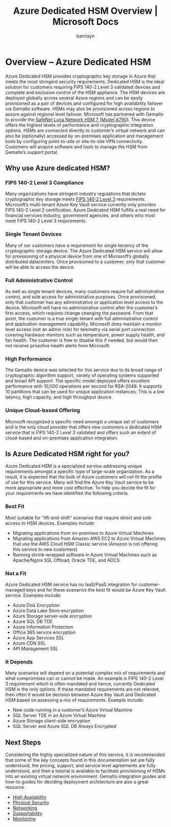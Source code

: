 ﻿---
title: Azure Dedicated HSM Overview | Microsoft Docs
description: Azure Dedicated HSM provides key storage capabilities within Azure that meets FIPS 140-2 Level 3 certification
services: dedicated-hsm
author: barclayn
manager: mbaldwin
tags: azure-resource-manager

ms.service: key-vault
ms.workload: identity
ms.tgt_pltfrm: na
ms.devlang: na
ms.topic: overview
ms.custom: mvc
ms.date: 11/21/2018
ms.author: barclayn
#Customer intent: As an IT Pro, Decision maker I am looking for key storage capability within Azure Cloud that meets FIPS 140-2 Level 3 certification and that gives me exclusive access to the hardware.

---
# Overview – Azure Dedicated HSM

Azure Dedicated HSM provides cryptographic key storage in Azure that meets the most stringent security requirements. Dedicated HSM is the ideal solution for customers requiring FIPS 140-2 Level 3 validated devices and complete and exclusive control of the HSM appliance. The HSM devices are deployed globally across several Azure regions  and can be easily provisioned as a pair of devices and configured for high availability failover via Gemalto software. HSMs may also be provisioned across regions to assure against regional level failover. Microsoft has partnered with Gemalto to provide the [SafeNet Luna Network HSM 7 (Model A790)](https://safenet.gemalto.com/data-encryption/hardware-security-modules-hsms/safenet-network-hsm/). This device offers the highest levels of performance and cryptographic integration options. HSMs are connected directly to customer’s virtual network and can also be (optionally) accessed by on-premises application and management tools by configuring point-to-site or site-to-site VPN connectivity. Customers will acquire software and tools to manage the HSM from Gemalto’s support portal.

## Why use Azure dedicated HSM?

### FIPS 140-2 Level 3 Compliance

Many organizations have stringent industry regulations that dictate cryptographic key storage meets  [FIPS 140-2 Level 3](https://csrc.nist.gov/publications/detail/fips/140/2/final) requirements. Microsoft’s multi-tenant Azure Key Vault service currently only provides FIPS 140-2 Level 2 certification. Azure Dedicated HSM fulfills a real need for financial services industry, government agencies, and others who must meet FIPS 140-2 Level 3 requirements.

### Single Tenant Devices

Many of our customers have a requirement for single tenancy of the cryptographic storage device. The Azure Dedicated HSM service will allow for provisioning of a physical device from one of Microsoft’s globally distributed datacenters. Once provisioned to a customer, only that customer will be able to access the device.

### Full Administrative Control

As well as single tenant devices, many customers require full administrative control, and sole access for administrative purposes. Once provisioned, only that customer has any administrative or application level access to the device. Microsoft will have no administrative control after the customer’s first access, which requires change changing the password. From that point, the customer is a true single-tenant with full administrative control and application management capability. Microsoft does maintain a monitor level access (not an admin role) for telemetry via serial port connection covering hardware monitors such as temperature, power supply health, and fan health. The customer is free to disable this if needed, but would then not receive proactive health alerts from Microsoft.

### High Performance

The Gemalto device was selected for this service due to its broad range of cryptographic algorithm support, variety of operating systems supported and broad API support. The specific model deployed offers excellent performance with 10,000 operations per second for RSA-2048. It supports 10 partitions that can be used for unique application instances. This is a low latency, high capacity, and high throughput device.

### Unique Cloud-based Offering

Microsoft recognized a specific need amongst a unique set of customers and is the only cloud provider that offers new customers a dedicated HSM service that is FIPS 140-2 Level 3 validated and offers such an extent of cloud-based and on-premises application integration.

## Is Azure Dedicated HSM right for you?

Azure Dedicated HSM is a specialized service addressing unique requirements amongst a specific type of large-scale organization. As a result, it is expected that the bulk of Azure customers will not fit the profile of use for this service. Many will find the Azure Key Vault service to be more appropriate and more cost effective. To help you decide the fit for your requirements we have identified the following criteria.

### Best Fit

Most suitable for “lift-and-shift” scenarios that require direct and sole access to HSM devices. Examples include:

- Migrating applications from on-premises to Azure Virtual Machines
- Migrating applications from Amazon AWS EC2 to Azure Virtual Machines that use the AWS Cloud HSM Classic service (Amazon is not offering this service to new customers)
- Running shrink-wrapped software in Azure Virtual Machines such as Apache/Ngnix SSL Offload, Oracle TDE, and ADCS

### Not a Fit

Azure Dedicated HSM service has no IaaS/PaaS integration for customer-managed keys and for these scenarios the best fit would be Azure Key Vault service. Examples include:

- Azure Disk Encryption
- Azure Data Lake Store encryption
- Azure Storage server-side encryption
- Azure SQL DB TDE
- Azure Information Protection
- Office 365 service encryption
- Azure App Services SSL
- Azure CDN SSL 
- API Management SSL

### It Depends

Many scenarios will depend on a potential complex mix of requirements and what compromises can or cannot be made. An example is FIPS 140-2 Level 3 requirement which is often mandated and hence, currently Dedicated HSM is the only options.  If these mandated requirements are not relevant, then often it would be decision between Azure Key Vault and Dedicated HSM based on assessing a mix of requirements. Example include:

- New code running in a customer’s Azure Virtual Machine
- SQL Server TDE in an Azure Virtual Machine
- Azure Storage client-side encryption
- SQL Server and Azure SQL DB Always Encrypted

## Next Steps

Considering the highly specialized nature of this service, it is recommended that some of the key concepts found in this documentation set are fully understood, the pricing, support, and service level agreements are fully understood, and then a tutorial is available to facilitate provisioning of HSMs into an existing virtual network environment. Gemalto integration guides and how-to guides for deciding deployment architecture are also a great resource.

* [High Availability](high-availability.md)
* [Physical Security](physical-security.md)
* [Networking](networking.md)
* [Supportability](supportability.md)
* [Monitoring](monitoring.md)
